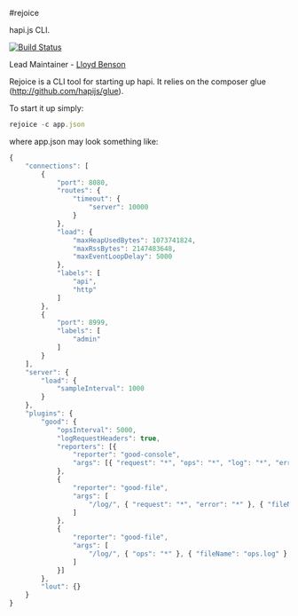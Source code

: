 #rejoice

hapi.js CLI.

[![Build Status](https://secure.travis-ci.org/hapijs/rejoice.png)](http://travis-ci.org/hapijs/rejoice)

Lead Maintainer - [Lloyd Benson](https://github.com/lloydbenson)

Rejoice is a CLI tool for starting up hapi.  It relies on the composer glue (http://github.com/hapijs/glue).

To start it up simply:

```javascript
rejoice -c app.json

```

where app.json may look something like:

```javascript
{
    "connections": [
        {
            "port": 8080,
            "routes": {
                "timeout": {
                    "server": 10000
                }
            },
            "load": {
                "maxHeapUsedBytes": 1073741824,
                "maxRssBytes": 2147483648,
                "maxEventLoopDelay": 5000
            },
            "labels": [
                "api",
                "http"
            ]
        },
        {
            "port": 8999,
            "labels": [
                "admin"
            ]
        }
    ],
    "server": {
        "load": {
            "sampleInterval": 1000
        }
    },
    "plugins": {
        "good": {
            "opsInterval": 5000,
            "logRequestHeaders": true,
            "reporters": [{
                "reporter": "good-console",
                "args": [{ "request": "*", "ops": "*", "log": "*", "error": "*" }]
            },
            {
                "reporter": "good-file",
                "args": [
                    "/log/", { "request": "*", "error": "*" }, { "fileName": "request.log" }
                ]
            },
            {
                "reporter": "good-file",
                "args": [
                    "/log/", { "ops": "*" }, { "fileName": "ops.log" }
                ]
            }]
        },
        "lout": {}
    }
}

```
